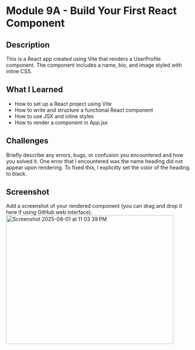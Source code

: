 # Module 9A - Build Your First React Component

## Description

This is a React app created using Vite that renders a UserProfile component. The component includes a name, bio, and image styled with inline CSS.

## What I Learned

- How to set up a React project using Vite
- How to write and structure a functional React component
- How to use JSX and inline styles
- How to render a component in App.jsx

## Challenges

Briefly describe any errors, bugs, or confusion you encountered and how you solved it.
One error that I encountered was the name heading did not appear upon rendering. To fixed this, I explicitly set the color of the heading to black.

## Screenshot

Add a screenshot of your rendered component (you can drag and drop it here if using GitHub web interface).
<img width="457" height="352" alt="Screenshot 2025-08-01 at 11 03 39 PM" src="https://github.com/user-attachments/assets/1b10a493-884d-4e0a-9ed6-5305ec58ad0b" />
